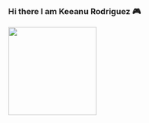 ### Hi there I am Keeanu Rodriguez 🎮



<img height="180em" src="https://github-readme-stats.vercel.app/api?username=Kayrod23&show_icons=true&hide_border=true&&count_private=true&include_all_commits=true" />

<!--
**Kayrod23/Kayrod23** is a ✨ _special_ ✨ repository because its `README.md` (this file) appears on your GitHub profile.

Here are some ideas to get you started:

- 🔭 I’m currently working on ...
- 🌱 I’m currently learning ...
- 👯 I’m looking to collaborate on ...
- 🤔 I’m looking for help with ...
- 💬 Ask me about ...
- 📫 How to reach me: ...
- 😄 Pronouns: ...
- ⚡ Fun fact: ...
-->
